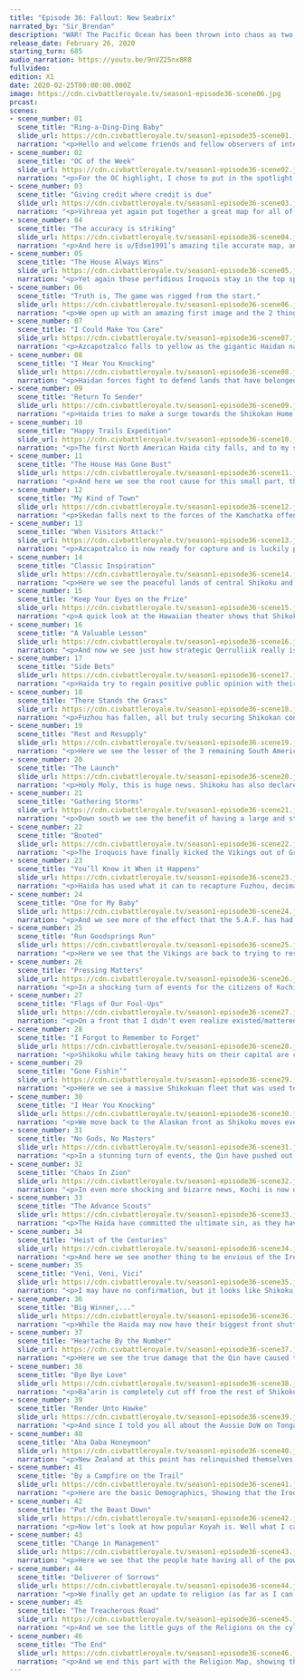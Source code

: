 ```yaml
---
title: "Episode 36: Fallout: New Seabrix"
narrated_by: "Sir_Brendan"
description: "WAR! The Pacific Ocean has been thrown into chaos as two of the largest players in this part of the world throw down over who has the bigger ship. And in the background, moves are made to take advantage of this time of war that would only come while one is truly distracted, and a weapon that was made long ago finally gets used in a way that allows for terror to truly reach all."
release_date: February 26, 2020
starting_turn: 685
audio_narration: https://youtu.be/9nVZ25nx8R8
fullvideo:
edition: X1
date: 2020-02-25T00:00:00.000Z
image: https://cdn.civbattleroyale.tv/season1-episode36-scene06.jpg
prcast:
scenes:
- scene_number: 01
  scene_title: "Ring-a-Ding-Ding Baby"
  slide_url: https://cdn.civbattleroyale.tv/season1-episode35-scene01.jpg
  narration: "<p>Hello and welcome friends and fellow observers of internet robot cockfights; My name is Brendan, also known as u/Sir_Brendan on the subreddit and discord. I’ve been with the BR since episode 13 of Mk.I and have seen my fair share of Australia’s domination of their Island neighbors. This part is short, about 35 - 40 slides; but filled with many references, some analyzing, and plenty of dead civilians. Add all that together and you have the marble cake equivalent of CBR AI games. So get your milk and letttssss GOOOOOO!!</p>"
- scene_number: 02
  scene_title: "OC of the Week"
  slide_url: https://cdn.civbattleroyale.tv/season1-episode36-scene02.jpg
  narration: "<p>For the OC highlight, I chose to put in the spotlight this amazing piece of honest reporting. Nowhere else on the Cylinder can you find such an honest take on the news, and it's good to see in this far off future year of the 4000’s that someone still wishes to protect the eyes of our children by printing paper and not using Holo-broadcast.</p>"
- scene_number: 03
  scene_title: "Giving credit where credit is due"
  slide_url: https://cdn.civbattleroyale.tv/season1-episode36-scene03.jpg
  narration: "<p>Vihreaa yet again put together a great map for all of us to ~~gawk~~ at. Although I have to say there seems to be a mistake, and that's the fact that the Apache are smaller than they actually are. Oh well, they must be on the payroll of the Iroquois.</p>"
- scene_number: 04
  scene_title: "The accuracy is striking"
  slide_url: https://cdn.civbattleroyale.tv/season1-episode36-scene04.jpg
  narration: "<p>And here is u/Edse1991’s amazing tile accurate map, and yet again I see another amazing artist being used to spread Iroquois propaganda, shame really. But aside from that we see that the Qin and Australia making good sized gains from their respective wars against the Khamugs and the Nazca, while the Goths gained some back waters in Tibet. </p>"
- scene_number: 05
  scene_title: "The House Always Wins"
  slide_url: https://cdn.civbattleroyale.tv/season1-episode36-scene05.jpg
  narration: "<p>Yet again those perfidious Iroquois stay in the top spot, over the rightful 1st place of the Apache. My case is that if you take away the facts that the Iroquois have a huge military, an amazing amount of production, have finished the tech tree, dwarf the Apache in both amount of cities and the amount of people, and their superior bite and hold strategy that the no opponent has been able to stave off; then it's obvious that the Apache is the clear #1.</p>"
- scene_number: 06
  scene_title: "Truth is, The game was rigged from the start."
  slide_url: https://cdn.civbattleroyale.tv/season1-episode36-scene06.jpg
  narration: "<p>We open up with an amazing first image and the 2 things I wish to point out on this slide:</p><p></p><p>1) From what I can tell, Shikoku has used the first nuke of the game. And the place they have used it is the Haida capital of Ninstints. This means one thing to me, and that's that Shikoku has total control of the Skies between them and Ninstints (maybe even farther than that). Luckily for the Haida AI, all AI seems to prefer to use bombers against cities and not units, but unfortunately Nukes damage units near the target.</p><p></p><p>2) Look at the absolutely huge population of Haina! While it may be dwarfed by Wellingtons formerly huge pop of 134 (Which the Viking city of Hedeby is close to at 133 last we saw it), 115 isn't something to shake a stick at. In real world population that's 588,781,225 people in that city alone, which is bigger than the entire population of the United States. Wonder what they’re feeding people at this point?</p><p>Coiot: Here is the moment from the video (excuse the graphics): https://drive.google.com/open?id=1fggOVaCoFCCqMcl2kju-hJOidxeZCwbs</p>"
- scene_number: 07
  scene_title: "I Could Make You Care"
  slide_url: https://cdn.civbattleroyale.tv/season1-episode36-scene07.jpg
  narration: "<p>Azcapotzalco falls to yellow as the gigantic Haidan navy punishes the Apache attack on their southern border. This hurts to see as an Apache fan, as if the city falls there won't be much in the nearby area to take it back with. In my opinion this attack was ill timed on the Apache’s part, as there is no way the Apache can even hope to bring enough of a force for a good defense and a cohesive offense at the same time.</p>"
- scene_number: 08
  scene_title: "I Hear You Knocking"
  slide_url: https://cdn.civbattleroyale.tv/season1-episode36-scene08.jpg
  narration: "<p>Haidan forces fight to defend lands that have belonged to the Haida for thousands of years at this point, and for many of the fake soldiers, their homes. But while it's a valiant one, the cities are closer to the Shikoku core, and Haida is sitting at 109 techs and 3791 hammers to Shikoku’s 122 techs and whopping 9244 hammer, and are thus doomed to fall in a short while. </p>"
- scene_number: 09
  scene_title: "Return To Sender"
  slide_url: https://cdn.civbattleroyale.tv/season1-episode36-scene09.jpg
  narration: "<p>Haida tries to make a surge towards the Shikokan Home Islands, but faces a more technologically strong fleet tasked with the job of stopping such a feat. Haida do have the numerical advantage by sending 15 ships, and while that may be short of enough to capture a city, it does open a corridor of attack that they can focus on.</p>"
- scene_number: 10
  scene_title: "Happy Trails Expedition"
  slide_url: https://cdn.civbattleroyale.tv/season1-episode36-scene10.jpg
  narration: "<p>The first North American Haida city falls, and to my shock it's not a coastal one. In a war where Haida’s main weapon is their massive fleet, the loss of an inland city such as Qerrulliik is a massive blow. For Shikoku though, the gain of this city means easy reinforcement and allows for the Shikokan army to join the battle and put pressure on every front that Haida has now. If the Haida want to regain the defensive momentum they’ll need to recapture this city A.S.A.P.</p>"
- scene_number: 11
  scene_title: "The House Has Gone Bust"
  slide_url: https://cdn.civbattleroyale.tv/season1-episode36-scene11.jpg
  narration: "<p>And here we see the root cause for this small part, the switching on of quick combat. As a fan of digital blood shed, I hope this doesn't cause problems.</p>"
- scene_number: 12
  scene_title: "My Kind of Town"
  slide_url: https://cdn.civbattleroyale.tv/season1-episode36-scene12.jpg
  narration: "<p>Skedan falls next to the forces of the Kamchatka offensive by Shikoku, and while the city might be recaptured by the Haidan, the chances aren't great. Even if it is recaptured, the main focus of the next push will likely be the major city of Fuzhou, which will truly be the death blow to Haida power in East Asia if it falls to Shikoku.</p>"
- scene_number: 13
  scene_title: "When Visitors Attack!"
  slide_url: https://cdn.civbattleroyale.tv/season1-episode36-scene13.jpg
  narration: "<p>Azcapotzalco is now ready for capture and is luckily protected by a light fleet of peacekeepers, just as Geronimo begins to organize an army to defend the city from the Haida naval assault. Something that is concerning to this Apache fan is that the Haida have complete control of the seas over here, which will mean that the Apache are more than likely alone in this fight against the Haida than they realize. Because while Shikoku is more than fine fighting the Haida by themselves, the Apache aren't.</p>"
- scene_number: 14
  scene_title: "Classic Inspiration"
  slide_url: https://cdn.civbattleroyale.tv/season1-episode36-scene14.jpg
  narration: "<p>Here we see the peaceful lands of central Shikoku and I notice that they have 2 huge cities (Kochi seems to also be freaking huge, with 115 pop), and these cities are actually safe from all forms of combat it seems. This will be beneficial for their war effort since their production centers should remain safe from any type of retribution from Haida.</p>"
- scene_number: 15
  scene_title: "Keep Your Eyes on the Prize"
  slide_url: https://cdn.civbattleroyale.tv/season1-episode36-scene15.jpg
  narration: "<p>A quick look at the Hawaiian theater shows that Shikoku is mopping up the very last bit of Haidan resistance, and are most likely on their way to begin an offensive against the California coast. The more fronts that get closed will only make things worse for the Haida, and better for the Apache to not lose their coastal cities...Hopefully. Look I’m an Apache fan, I have to make up lies for myself until Endgame shows up.</p>"
- scene_number: 16
  scene_title: "A Valuable Lesson"
  slide_url: https://cdn.civbattleroyale.tv/season1-episode36-scene16.jpg
  narration: "<p>And now we see just how strategic Qerrulliik really is, as it's close to the former Yu’pik capital of Nugtaq. But also in this shot we see that Shikoku has been bombing Haida cities quite well, as well as the remnants of the Haidan air force trying to desperately hold off their opposites flying Shikoku colors. </p>"
- scene_number: 17
  scene_title: "Side Bets"
  slide_url: https://cdn.civbattleroyale.tv/season1-episode36-scene17.jpg
  narration: "<p>Haida try to regain positive public opinion with their own citizens by taking Azcapotzalco from the Apache. My own bias aside, this was a bad idea for the Haida. Geronimo wouldn't be able to fully take Sirenik as long as Haida left a token force to guard it, and that fleet needs to be meeting Shikoku’s at Hawaii and other locations in the upper Pacific. </p>"
- scene_number: 18
  scene_title: "There Stands the Grass"
  slide_url: https://cdn.civbattleroyale.tv/season1-episode36-scene18.jpg
  narration: "<p>Fuzhou has fallen, all but truly securing Shikokan control of Kamchatka. While I hate to sound melodramatic, the more this goes on, and the more cities Ryoma takes, the more likely this won't stop until the Haida are a rump on the same scale as the Yu’pik. But that's if I’m allowed to be melodramatic.</p>"
- scene_number: 19
  scene_title: "Rest and Resupply"
  slide_url: https://cdn.civbattleroyale.tv/season1-episode36-scene19.jpg
  narration: "<p>Here we see the lesser of the 3 remaining South American civs, the Nazca. And we see them with their huge population situated in Cahuachi (which is right next to the border with Uruguay).</p><p></p><p>Off screen, Maratha and Kazakhs declare war on the Qin! Also, Australia and the Khamugs gang up on Tonga. </p>"
- scene_number: 20
  scene_title: "The Launch"
  slide_url: https://cdn.civbattleroyale.tv/season1-episode36-scene20.jpg
  narration: "<p>Holy Moly, this is huge news. Shikoku has also declared war on the Qin, thus creating a second front for themselves. I’ve gotten this info from Blue Cassette, so this is some trustworthy info. </p><p></p><p>While this may seem like a bad idea in some regards, this may pay off for Ryoma. Lets keep in mind that the war against the Haida is mainly naval, with some efforts from the Shikokan Air Force (S.A.F.). But the Army has had nothing to do, so if Shikoku can use their air force to the same devastating level as they have against the Haida again, they could take some land from the Qin, who are just recovering from their war with the Khamugs. This may be a bet that I take to Vegas, and make it in Shikoku’s favor.</p>"
- scene_number: 21
  scene_title: "Gathering Storms"
  slide_url: https://cdn.civbattleroyale.tv/season1-episode36-scene21.jpg
  narration: "<p>Down south we see the benefit of having a large and strong air force as all 3 (possibly 4) Qin cities fully visible in this image are sitting at 0 health and just waiting to flip to grey and white. In all honesty, this will be the weakest part of Shikoku’s assault on the Qin, as if they don't flip these cities in a turn or 2 after this, they won't be able to keep the city they have here. Even on the naval front it will take time to grind down the Qin units on the sea, and will buy the Qin much needed and crucial time.</p><p></p><p>Also on this turn the Qin and Prussia declare war on the Haida, Zimbabwe and New Zealand makes peace, and in a very important peace deal, Prussia and Venice end their fighting. It seems to me that Prussia has kept everything, and that amazing Prussian Defensive standard has been upheld.</p>"
- scene_number: 22
  scene_title: "Booted"
  slide_url: https://cdn.civbattleroyale.tv/season1-episode36-scene22.jpg
  narration: "<p>The Iroquois have finally kicked the Vikings out of Greenland by taking Vasterås. And from what info I’ve been given, that this was the last flip in the war as both of the combatants have signed a peace treaty. </p><p></p><p>This war has just been devastating to the Vikings, as they have lost a lot of units, their cities in Greenland, as well as seen flips in the British Isles. This war may very well be the showing of what will happen when the Sami declare war against the Vikings, as good defense doesn't matter when the enemy isn't afraid of losing thousands of soldiers to accomplish one goal.</p>"
- scene_number: 23
  scene_title: "You’ll Know it When it Happens"
  slide_url: https://cdn.civbattleroyale.tv/season1-episode36-scene23.jpg
  narration: "<p>Haida has used what it can to recapture Fuzhou, decimating its population and somewhat strategically ruining the city for Shikoku. While good in my opinion, this will only buy Haida a few more moments, as this city and its northern neighbor are only moments away from falling. But we should commend Koyah on this strategic move, as it buys him a bit more time.</p>"
- scene_number: 24
  scene_title: "One for My Baby"
  slide_url: https://cdn.civbattleroyale.tv/season1-episode36-scene24.jpg
  narration: "<p>And we see more of the effect that the S.A.F. has had on the nearby cities, as Nanzheng and Hangzhou are both bombed into the black, and all that it will take is a melee ship to just get in and take it for the Qin to be wrecked here. These cities were safe from the Qin-Khamug war, and are thus crucial to the Qin war effort, so these cannot fall if the Qin hope to win this war.  But what I expect to see is what happened the last time Shikoku declared war on the Qin, which is these cities flip nonstop, but they will ultimately be safe from the Shikokan army.</p>"
- scene_number: 25
  scene_title: "Run Goodsprings Run"
  slide_url: https://cdn.civbattleroyale.tv/season1-episode36-scene25.jpg
  narration: "<p>Here we see that the Vikings are back to trying to restore their rule on the island of Onchan, and do so by bringing a longship in to remind the citizens that they are more Viking than they are Manx. Kinda crazy to see a ship that old still out and about.</p><p></p><p>In other news; the Iroquois, Palmyra, and Uruguay DoW the Haida. This means that rogue units like the paratrooper seen on screen here are doomed to die a horrible death, but also that international pressure is strong against the Haida. This could bring the Metis in on the fun, and maybe even the Yu’pik if war seems advantageous. </p>"
- scene_number: 26
  scene_title: "Pressing Matters"
  slide_url: https://cdn.civbattleroyale.tv/season1-episode36-scene26.jpg
  narration: "<p>In a shocking turn of events for the citizens of Kochi, the city has been nuked. While I don’t have any official info on who sent the missile out, my guess would be the Qin. This will hamper the Shikokan war effort, but it will only open up the use of such weapons against the Qin. For those that love watching nukes being dropped are probably loving this part so far and it will probably only get spicier as the part goes on.</p><p></p><p>In the background, Nazca and Selk’nam make peace, while Beta Israel, Taungoo and India join the international coalition against Haida.</p>"
- scene_number: 27
  scene_title: "Flags of Our Foul-Ups"
  slide_url: https://cdn.civbattleroyale.tv/season1-episode36-scene27.jpg
  narration: "<p>On a front that I didn't even realize existed/mattered, the Kazakhs actually gained a city. Up in the frigid north, Ablai Khan has gained the city of Nadym for the simple cost of maybe being nuked down south. But that's a maybe, and this is for sure, and that’s a bet anyone would take.</p>"
- scene_number: 28
  scene_title: "I Forgot to Remember to Forget"
  slide_url: https://cdn.civbattleroyale.tv/season1-episode36-scene28.jpg
  narration: "<p>Shikoku while taking heavy hits on their capital are close to seeing a huge pay off in Alaska, as Kassigluq, Tanu, and Niugtaq are primed to fall to the grey and white. While not huge or overly helpful cities for the Haida, they need every city to last as long as they can so they can use the overly nukey Qin to start grinding down Shikoku. </p>"
- scene_number: 29
  scene_title: "Gone Fishin’"
  slide_url: https://cdn.civbattleroyale.tv/season1-episode36-scene29.jpg
  narration: "<p>Here we see a massive Shikokuan fleet that was used to take the single island of Cha’atl. Why this fleet hasn't moved West or Eastward to help in the fight boggles my mind, but when asked, the Fleets PR advisor said that the Admiral and high ranking officers  had “Gone Fishin”. What this means in real terms though is that the Southern Haida fleet will sit useless and the Qin may have a shot at holding their coasts.</p>"
- scene_number: 30
  scene_title: "I Hear You Knocking"
  slide_url: https://cdn.civbattleroyale.tv/season1-episode36-scene30.jpg
  narration: "<p>We move back to the Alaskan front as Shikoku moves ever closer to taking this vital part of the Haidan Imperial Confederation, What with melee units being stationed outside of Ickyshoe (Cumshewa) and Nugget (Nugtaq). Also of note is Shikoku has taken control of Qerrulliik. This is important as this allows them to begin pumping out units over here, or begin creating airports (or the future worlds version) to move units about quickly.</p>"
- scene_number: 31
  scene_title: "No Gods, No Masters"
  slide_url: https://cdn.civbattleroyale.tv/season1-episode36-scene31.jpg
  narration: "<p>In a stunning turn of events, the Qin have pushed out and taken Pyongyang and may have even taken Shikoku’s mainland city. I now retract my previous statement saying that Shikoku may have a good shot at this fight, as they obviously are losing control of this front.</p>"
- scene_number: 32
  scene_title: "Chaos In Zion"
  slide_url: https://cdn.civbattleroyale.tv/season1-episode36-scene32.jpg
  narration: "<p>In even more shocking and bizarre news, Kochi is now down to 3 population. The amount of nuclear weapons sent at the Shikokuan capital is probably a small amount in comparison to what's left, but it shows that if you do go to war, make sure your core is safe. </p><p></p><p>If this was a real world scenario, the central government probably moved over to Nakamura or Tosa-Shimizu to escape the carnage, So all the extra bombs have done nothing but kill innocent civilians.</p>"
- scene_number: 33
  scene_title: "The Advance Scouts"
  slide_url: https://cdn.civbattleroyale.tv/season1-episode36-scene33.jpg
  narration: "<p>The Haida have committed the ultimate sin, as they have given a forward operating base to the Iroquois, and at a very strategic flank on the Apache. Damn you Koyah and your failure to defend effectively. </p><p></p><p>In all seriousness, This just goes to show just how powerful the X-com unit is, and just how powerful the Iroquois have become, and are understandably deserving of their continuous 1st spot in the Power Rankings.</p>"
- scene_number: 34
  scene_title: "Heist of the Centuries"
  slide_url: https://cdn.civbattleroyale.tv/season1-episode36-scene34.jpg
  narration: "<p>And here we see another thing to be envious of the Iroquois for, their leader has basically Jeff Bezos levels of stupid wealth at his disposal. 2 other notable items about this list is that the leader of Shikoku, Ryoma, is on here. All that money would be more useful buying up units to help take on the Qin my guy! Also the fact that world juggernaut and basically Snorlax cosplayer Uruguay isn't in this top 8, which is quite shocking given they’ve been a major player since the very beginning.</p><p></p><p>One last thing on this slide I want everyone to look at is the background of this image, in which we see that Shikoku has taken the 3 islands of Kayung, Atewaas, and Imangaq. This will just give Shikoku even more control of the Pacific, but this likely won't mean much in the long term.</p>"
- scene_number: 35
  scene_title: "Veni, Veni, Vici"
  slide_url: https://cdn.civbattleroyale.tv/season1-episode36-scene35.jpg
  narration: "<p>I may have no confirmation, but it looks like Shikoku may have peaced out with the Haida, based solely on the fact that Shikoku is allowing Haida cities to be in the Yellow, and also the fact that there are no Shikokuan units violating Haidan waters. This is huge as this allows for Shikoku to focus all of its efforts on the failing Western front. If this is peace then that means that Shikoku has effectively proved itself against a legitimate neighbor, not one who was always far weaker than themselves.</p>"
- scene_number: 36
  scene_title: "Big Winner,..."
  slide_url: https://cdn.civbattleroyale.tv/season1-episode36-scene36.jpg
  narration: "<p>While the Haida may now have their biggest front shutting down, they still have to deal with other major powers like Taungoo, Apache, Uruguay, and of course the Iroquois, what with their peacekeepers and bombers.As we can already see the Haida are mounting an attack to regain the city of Azcapotzalco, but this may be futile as it could be flipping as long as the Iroquois has an xcom ready to flip the city or the apache can get through. So while Koyah may have made a major diplomatic move, they still have a while to go before they are back in the clear.</p>"
- scene_number: 37
  scene_title: "Heartache By the Number"
  slide_url: https://cdn.civbattleroyale.tv/season1-episode36-scene37.jpg
  narration: "<p>Here we see the true damage that the Qin have caused to the Shikokuan core,as Kochi has only gained 1 pop since we last saw it, and we see that who needs Super ships when you can just spam hover tanks. It seems that the Shikokuan navy has been struggling holding back the Hover Hoard. Let this be reason number 1 why you don't declare a war on 2 fronts kids, just this example and not Napolean or Wilhelm II or Hitler.</p>"
- scene_number: 38
  scene_title: "Bye Bye Love"
  slide_url: https://cdn.civbattleroyale.tv/season1-episode36-scene38.jpg
  narration: "<p>Ba’arin is completely cut off from the rest of Shikoku, showing just how devastated the Army has become when facing the overwhelming numbers that the Qin have. We also get a good shot of the Qin core, and really see just how badly Shikoku fucked up by not focusing on the Qin or declaring war against the Qin about a part ago. </p>"
- scene_number: 39
  scene_title: "Render Unto Hawke"
  slide_url: https://cdn.civbattleroyale.tv/season1-episode36-scene39.jpg
  narration: "<p>And since I told you all about the Aussie DoW on Tonga, they have been captured and has begun being integrated into the glorious big green. </p><p></p><p>Eulogy Time: Tonga has been the source of much of the subs entertainment since the beginning of the BR. On one occasion facing off against the rising power of Oceania at the time in New Zealand and winning, or building a Military strong enough that it threatened any of its neighbors if timed properly, or their clocks that only had “tonga time” as the hand positions on it. But whatever the case, their death did not come from New Zealand, who many thought would cause it, but by a resurgent Australia. May Tonga fans find a new and deserving home in New Zealand, who may as well be just as doomed when the endgame comes around.</p><p></p><p>F.</p>"
- scene_number: 40
  scene_title: "Aba Daba Honeymoon"
  slide_url: https://cdn.civbattleroyale.tv/season1-episode36-scene40.jpg
  narration: "<p>New Zealand at this point has relinquished themselves to just breeding their population till endgame comes, hoping that their huge population centers will be enough to not draw the ire of their old rivals. It’s weird to think that not long ago New Zealand was the preeminent power of Oceania, using clever moves and a thicc navy to decimate and ruin all of their potential enemies. </p><p></p><p>Now all they can think of is how are they gonna add yet more buildings on a small and cramped island. </p>"
- scene_number: 41
  scene_title: "By a Campfire on the Trail"
  slide_url: https://cdn.civbattleroyale.tv/season1-episode36-scene41.jpg
  narration: "<p>Here are the basic Demographics, Showing that the Iroquois are the dominant force in most categories, and that the Sami have over 2 billion people in the frigid north of our planet. I guess Reindeers and cookies were the secret to vitality we were all looking for.</p>"
- scene_number: 42
  scene_title: "Put the Beast Down"
  slide_url: https://cdn.civbattleroyale.tv/season1-episode36-scene42.jpg
  narration: "<p>Now let's look at how popular Koyah is. Well what I can tell is he is the talk of the town, just not in the way most people want. The Haida are still at war with 13 civs, although one of them doesn't have any cities so they really don't count. But given how it’s better to hate Koyah than it is to be his friend, I’m expecting the Metis to DoW them at any point.</p>"
- scene_number: 43
  scene_title: "Change in Management"
  slide_url: https://cdn.civbattleroyale.tv/season1-episode36-scene43.jpg
  narration: "<p>Here we see that the people hate having all of the power, and have started revolting against the idea of fair and equal treatment under their peoples leaders, and have chosen to embrace the benefits of a Fascist dictatorship, such as nightly curfews, dedication to the state, and the compulsory service to the military. Wait, they were already doing that anyways, so i guess they just want better colors than Yellow and Red.</p>"
- scene_number: 44
  scene_title: "Deliverer of Sorrows"
  slide_url: https://cdn.civbattleroyale.tv/season1-episode36-scene44.jpg
  narration: "<p>We finally get an update to religion (as far as I can tell it's been a hot minute since these have been seen). It's nice to see that the Yu’piks awful religion has the most cities and followers. Nice to see that people like a religion that only a “select chosen few” can even pronounce quickly and easily.</p>"
- scene_number: 45
  scene_title: "The Treacherous Road"
  slide_url: https://cdn.civbattleroyale.tv/season1-episode36-scene45.jpg
  narration: "<p>And we see the little guys of the Religions on the cylinder. At this point, following Sunni is probably a modern equivalent of being a follower of the greek pantheon in our day and age. I’m a follower of Athena, but what about you guys?</p>"
- scene_number: 46
  scene_title: "The End"
  slide_url: https://cdn.civbattleroyale.tv/season1-episode36-scene46.jpg
  narration: "<p>And we end this part with the Religion Map, showing that the only remnant of the Murri is the religion they gave Australia, and that Prussia is dominating on the Religion front. This part saw the first nukes being used, saw the ruination of the Haida, the possible crippling of Shikoku, and the death of a meme. With such an eventful part, I say au revoir, and this is Sir_Brendan signing off. </p>"
---
```

